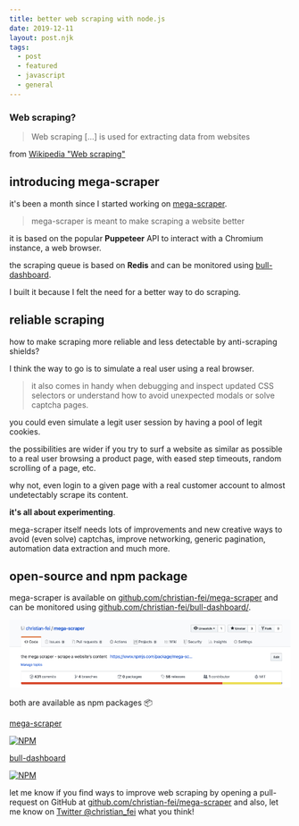 ```yaml
---
title: better web scraping with node.js
date: 2019-12-11
layout: post.njk
tags:
  - post
  - featured
  - javascript
  - general
---
```


### Web scraping?

> Web scraping [...] is used for extracting data from websites

from [Wikipedia "Web scraping"](https://en.wikipedia.org/wiki/Web_scraping)

## introducing mega-scraper

it's been a month since I started working on [mega-scraper](https://github.com/christian-fei/mega-scraper).

> mega-scraper is meant to make scraping a website better

it is based on the popular **Puppeteer** API to interact with a Chromium instance, a web browser.

the scraping queue is based on **Redis** and can be monitored using [bull-dashboard](https://github.com/christian-fei/bull-dashboard).

I built it because I felt the need for a better way to do scraping.

## reliable scraping

how to make scraping more reliable and less detectable by anti-scraping shields?

I think the way to go is to simulate a real user using a real browser.

> it also comes in handy when debugging and inspect updated CSS selectors or understand how to avoid unexpected modals or solve captcha pages.

you could even simulate a legit user session by having a pool of legit cookies.

the possibilities are wider if you try to surf a website as similar as possible to a real user browsing a product page, with eased step timeouts, random scrolling of a page, etc.

why not, even login to a given page with a real customer account to almost undetectably scrape its content.

**it's all about experimenting**.

mega-scraper itself needs lots of improvements and new creative ways to avoid (even solve) captchas, improve networking, generic pagination, automation data extraction and much more.

## open-source and npm package

mega-scraper is available on [github.com/christian-fei/mega-scraper](https://github.com/christian-fei/mega-scraper/) and can  be monitored using [github.com/christian-fei/bull-dashboard/](https://github.com/christian-fei/bull-dashboard/).

[![assets/images/posts/mega-scraper/mega-scraper-github.png](/assets/images/posts/mega-scraper/mega-scraper-github.png)](https://github.com/christian-fei/mega-scraper/)

both are available as npm packages 📦

[mega-scraper](https://www.npmjs.com/package/mega-scraper/)

[![NPM](https://nodei.co/npm/mega-scraper.png)](https://npmjs.org/package/mega-scraper)

[bull-dashboard](https://www.npmjs.com/package/bull-dashboard/)

[![NPM](https://nodei.co/npm/bull-dashboard.png)](https://npmjs.org/package/bull-dashboard)

let me know if you find ways to improve web scraping by opening a pull-request on GitHub at [github.com/christian-fei/mega-scraper](https://github.com/christian-fei/mega-scraper/) and also, let me know on [Twitter @christian_fei](https://twitter.com/christian_fei) what you think!
